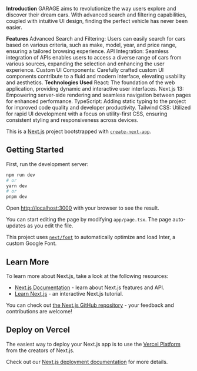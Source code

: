 **Introduction**
GARAGE aims to revolutionize the way users explore and discover their dream cars. With advanced search and filtering capabilities, coupled with intuitive UI design, finding the perfect vehicle has never been easier.

**Features**
Advanced Search and Filtering: Users can easily search for cars based on various criteria, such as make, model, year, and price range, ensuring a tailored browsing experience.
API Integration: Seamless integration of APIs enables users to access a diverse range of cars from various sources, expanding the selection and enhancing the user experience.
Custom UI Components: Carefully crafted custom UI components contribute to a fluid and modern interface, elevating usability and aesthetics.
**Technologies Used**
React: The foundation of the web application, providing dynamic and interactive user interfaces.
Next.js 13: Empowering server-side rendering and seamless navigation between pages for enhanced performance.
TypeScript: Adding static typing to the project for improved code quality and developer productivity.
Tailwind CSS: Utilized for rapid UI development with a focus on utility-first CSS, ensuring consistent styling and responsiveness across devices.

This is a [Next.js](https://nextjs.org/) project bootstrapped with [`create-next-app`](https://github.com/vercel/next.js/tree/canary/packages/create-next-app).

## Getting Started

First, run the development server:

```bash
npm run dev
# or
yarn dev
# or
pnpm dev
```

Open [http://localhost:3000](http://localhost:3000) with your browser to see the result.

You can start editing the page by modifying `app/page.tsx`. The page auto-updates as you edit the file.

This project uses [`next/font`](https://nextjs.org/docs/basic-features/font-optimization) to automatically optimize and load Inter, a custom Google Font.

## Learn More

To learn more about Next.js, take a look at the following resources:

- [Next.js Documentation](https://nextjs.org/docs) - learn about Next.js features and API.
- [Learn Next.js](https://nextjs.org/learn) - an interactive Next.js tutorial.

You can check out [the Next.js GitHub repository](https://github.com/vercel/next.js/) - your feedback and contributions are welcome!

## Deploy on Vercel

The easiest way to deploy your Next.js app is to use the [Vercel Platform](https://vercel.com/new?utm_medium=default-template&filter=next.js&utm_source=create-next-app&utm_campaign=create-next-app-readme) from the creators of Next.js.

Check out our [Next.js deployment documentation](https://nextjs.org/docs/deployment) for more details.
